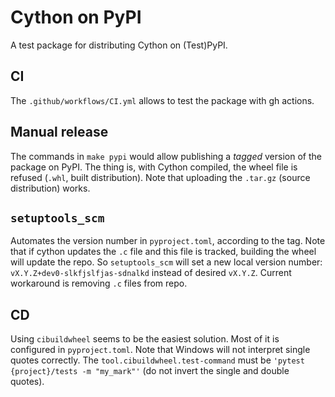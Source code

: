 # Cython on PyPI

A test package for distributing Cython on (Test)PyPI.

## CI

The `.github/workflows/CI.yml` allows to test the package with gh actions.

## Manual release

The commands in `make pypi` would allow publishing a *tagged* version of the package on PyPI.
The thing is, with Cython compiled, the wheel file is refused (`.whl`, built distribution).
Note that uploading the `.tar.gz` (source distribution) works.

## `setuptools_scm`

Automates the version number in `pyproject.toml`, according to the tag.
Note that if cython updates the `.c` file and this file is tracked, building the wheel will update the repo.
So `setuptools_scm` will set a new local version number: `vX.Y.Z+dev0-slkfjslfjas-sdnalkd` instead of desired `vX.Y.Z`.
Current workaround is removing `.c` files from repo.

## CD

Using `cibuildwheel` seems to be the easiest solution.
Most of it is configured in `pyproject.toml`.
Note that Windows will not interpret single quotes correctly.
The `tool.cibuildwheel.test-command` must be `'pytest {project}/tests -m "my_mark"'` (do not invert the single and double quotes).
